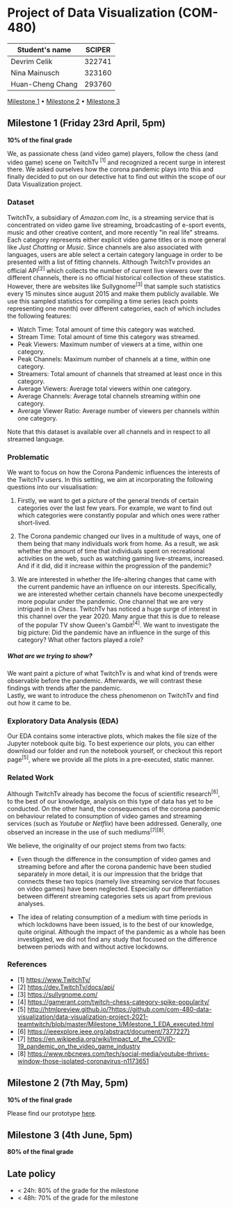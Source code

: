 # Project of Data Visualization (COM-480)

| Student's name | SCIPER |
| -------------- | ------ |
| Devrim Celik | 322741 |
| Nina Mainusch | 323160 |
| Huan-Cheng Chang | 293760 |

[Milestone 1](#milestone-1-friday-23rd-april-5pm) • [Milestone 2](#milestone-2-7th-may-5pm) • [Milestone 3](#milestone-3-4th-june-5pm)

## Milestone 1 (Friday 23rd April, 5pm)

**10% of the final grade**

We, as passionate chess (and video game) players, follow the chess (and video game) scene on TwitchTv <sup>[1]</sup> and recognized a recent surge in interest there. We asked ourselves how the corona pandemic plays into this and finally decided to put on our detective hat to find out within the scope of our Data Visualization project.

### Dataset
TwitchTv, a subsidiary of *Amazon.com Inc*, is a streaming service that is concentrated on video game live streaming,
broadcasting of e-sport events, music and other creative content, and more recently "in real life" streams.
Each category represents either explicit video game titles or is more general like *Just Chatting* or *Music*.
Since channels are also associated with languages, users are able select a certain category language in order to be presented with a list of fitting channels.
Although TwitchTv provides an official API<sup>[2]</sup> which collects the number of current live viewers over the different channels,
there is no official historical collection of these statistics. However, there are websites like Sullygnome<sup>[3]</sup> that sample such
statistics every 15 minutes since august 2015 and make them publicly available. We use this sampled statistics for compiling a time series
(each points representing one month) over different categories, each of which includes the following features:

- Watch Time: Total amount of time this category was watched.
- Stream Time: Total amount of time this category was streamed.
- Peak Viewers: Maximum number of viewers at a time, within one category.
- Peak Channels: Maximum number of channels at a time, within one category.
- Streamers: Total amount of channels that streamed at least once in this category.
- Average Viewers: Average total viewers within one category.
- Average Channels: Average total channels streaming within one category.
- Average Viewer Ratio: Average number of viewers per channels within one category.

Note that this dataset is available over all channels and in respect to all streamed language.

### Problematic

We want to focus on how the Corona Pandemic influences the interests of the TwitchTv users. In this setting, we aim at incorporating the following questions into our visualisation:

1. Firstly, we want to get a picture of the general trends of certain categories over the last few years. For example, we want to find out which categories were constantly popular and which ones were rather short-lived.

2. The Corona pandemic changed our lives in a multitude of ways, one of them being that many individuals work from home. As a result, we ask whether the amount of time that individuals spent on recreational activities on the web, such as watching gaming live-streams, increased. And if it did, did it increase within the progression of the pandemic?

3. We are interested in whether the life-altering changes that came with the current pandemic have an influence on our interests. Specifically, we are interested whether certain channels have become unexpectedly more popular under the pandemic. One channel that we are very intrigued in is *Chess*. TwitchTv has noticed a huge surge of interest in this channel over the year 2020. Many argue that this is due to release of the popular TV show Queen's Gambit<sup>[4]</sup>. We want to investigate the big picture: Did the pandemic have an influence in the surge of this category? What other factors played a role?

##### What are we trying to show?
We want paint a picture of what TwitchTv is and what kind of trends were observable before the pandemic. Afterwards, we will contrast these findings with trends after the pandemic.  
Lastly, we want to introduce the chess phenomenon on TwitchTv and find out how it came to be.

### Exploratory Data Analysis (EDA)

Our EDA contains some interactive plots, which makes the file size of the Jupyter notebook quite big. To best experience our plots, you can either download our folder and run the notebook yourself, or checkout this report page<sup>[5]</sup>, where we provide all the plots in a pre-executed, static manner.

### Related Work

Although TwitchTv already has become the focus of scientific research<sup>[6]</sup>, to the best of our knowledge, analysis on this type of data has yet to be conducted. On the other hand, the consequences of the corona pandemic on behaviour related to consumption of video games and streaming services (such as *Youtube* or *Netflix*) have been addressed. Generally, one observed an increase in the use of such mediums<sup>[7]</sup><sup>[8]</sup>.

We believe, the originality of our project stems from two facts:

- Even though the difference in the consumption of video games and streaming before and after the corona pandemic have been studied separately in more detail, it is our impression that the bridge that connects these two topics (namely live streaming service that focuses on video games) have been neglected. Especially our differentiation between different streaming categories sets us apart from previous analyses.

- The idea of relating consumption of a medium with time periods in which lockdowns have been issued, is to the best of our knowledge, quite original. Although the impact of the pandemic as a whole has been investigated, we did not find any study that focused on the difference between periods with and without active lockdowns.

### References
* [1] https://www.TwitchTv/
* [2] https://dev.TwitchTv/docs/api/
* [3] https://sullygnome.com/
* [4] https://gamerant.com/twitch-chess-category-spike-popularity/
* [5] http://htmlpreview.github.io/?https://github.com/com-480-data-visualization/data-visualization-project-2021-teamtwitch/blob/master/Milestone_1/Milestone_1_EDA_executed.html
* [6] https://ieeexplore.ieee.org/abstract/document/7377227}
* [7] https://en.wikipedia.org/wiki/Impact_of_the_COVID-19_pandemic_on_the_video_game_industry
* [8] https://www.nbcnews.com/tech/social-media/youtube-thrives-window-those-isolated-coronavirus-n1173651

## Milestone 2 (7th May, 5pm)

**10% of the final grade**

Please find our prototype [here](https://com-480-data-visualization.github.io/data-visualization-project-2021-teamtwitch/site/index.html).


## Milestone 3 (4th June, 5pm)

**80% of the final grade**


## Late policy

- < 24h: 80% of the grade for the milestone
- < 48h: 70% of the grade for the milestone
